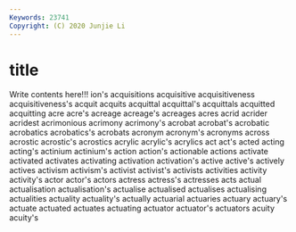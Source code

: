 ```yaml
---
Keywords: 23741
Copyright: (C) 2020 Junjie Li
---
```


# title

Write contents here!!!
ion's 
acquisitions 
acquisitive 
acquisitiveness 
acquisitiveness's 
acquit 
acquits
acquittal 
acquittal's 
acquittals 
acquitted 
acquitting 
acre 
acre's 
acreage 
acreage's 
acreages
acres 
acrid 
acrider 
acridest 
acrimonious 
acrimony 
acrimony's 
acrobat 
acrobat's 
acrobatic
acrobatics 
acrobatics's 
acrobats 
acronym 
acronym's 
acronyms 
across 
acrostic 
acrostic's 
acrostics
acrylic 
acrylic's 
acrylics 
act 
act's 
acted 
acting 
acting's 
actinium 
actinium's
action 
action's 
actionable 
actions 
activate 
activated 
activates 
activating 
activation 
activation's
active 
active's 
actively 
actives 
activism 
activism's 
activist 
activist's 
activists 
activities
activity 
activity's 
actor 
actor's 
actors 
actress 
actress's 
actresses 
acts 
actual
actualisation 
actualisation's 
actualise 
actualised 
actualises 
actualising 
actualities 
actuality 
actuality's 
actually
actuarial 
actuaries 
actuary 
actuary's 
actuate 
actuated 
actuates 
actuating 
actuator 
actuator's
actuators 
acuity 
acuity's 

